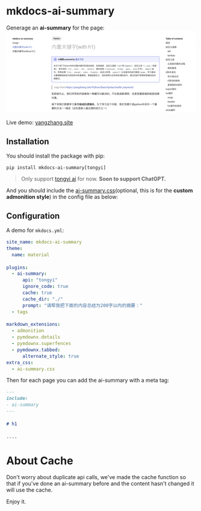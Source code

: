 # mkdocs-ai-summary

Generage an **ai-summary** for the page:
![](assets/2024-05-22-22-00-32.png)

Live demo: [yangzhang.site](https://yangzhang.site)

## Installation

You should install the package with pip:
```
pip install mkdocs-ai-summary[tongyi]
```

> Only support [tongyi ai](https://tongyi.aliyun.com/) for now. **Soon to support ChatGPT.**

And you should include the [ai-summary.css](./docs/ai-summary.css)(optional, this is for the **custom admonition style**) in the config file as below:

## Configuration

A demo for `mkdocs.yml`:

```yml
site_name: mkdocs-ai-summary
theme:
  name: material

plugins:
  - ai-summary:
      api: "tongyi"
      ignore_code: true
      cache: true
      cache_dir: "./"
      prompt: "请帮我把下面的内容总结为200字以内的摘要："
  - tags

markdown_extensions:
  - admonition
  - pymdownx.details
  - pymdownx.superfences
  - pymdownx.tabbed:
      alternate_style: true 
extra_css:
  - ai-summary.css
```

Then for each page you can add the ai-summary with a meta tag:
```markdown
---
include:
- ai-summary
---

# h1

....
```

# About Cache

Don't worry about duplicate api calls, we've made the cache function so that if you've done an ai-summary before and the content hasn't changed it will use the cache.

Enjoy it.